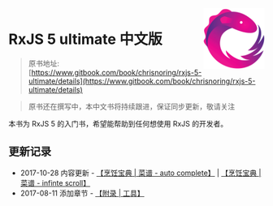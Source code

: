 <img src="asset/Rx_Logo_M.png" alt="logo" height="120" align="right" />

# RxJS 5 ultimate 中文版

> 原书地址: [https://www.gitbook.com/book/chrisnoring/rxjs-5-ultimate/details](https://www.gitbook.com/book/chrisnoring/rxjs-5-ultimate/details)

> 原书还在撰写中，本中文书将持续跟进，保证同步更新，敬请关注

本书为 RxJS 5 的入门书，希望能帮助到任何想使用 RxJS 的开发者。

## 更新记录

  * 2017-10-28 内容更新 - [【烹饪宝典 | 菜谱 - auto complete】](https://rxjs-cn.github.io/rxjs5-ultimate-cn/content/recipes-auto-complete.html) | [【烹饪宝典 | 菜谱 - infinte scroll】](https://rxjs-cn.github.io/rxjs5-ultimate-cn/content/recipes-infinte-scroll.html)
  * 2017-08-11 添加章节 - [【附录 | 工具】](https://rxjs-cn.github.io/rxjs5-ultimate-cn/appendices/tools.html)
